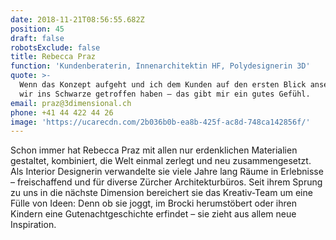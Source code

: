 ```yaml
---
date: 2018-11-21T08:56:55.682Z
position: 45
draft: false
robotsExclude: false
title: Rebecca Praz
function: 'Kundenberaterin, Innenarchitektin HF, Polydesignerin 3D'
quote: >-
  Wenn das Konzept aufgeht und ich dem Kunden auf den ersten Blick ansehe, dass
  wir ins Schwarze getroffen haben – das gibt mir ein gutes Gefühl.
email: praz@3dimensional.ch
phone: +41 44 422 44 26
image: 'https://ucarecdn.com/2b036b0b-ea8b-425f-ac8d-748ca142856f/'
---
```

Schon immer hat Rebecca Praz mit allen nur erdenklichen Materialien gestaltet, kombiniert, die Welt einmal zerlegt und neu zusammengesetzt. Als Interior Designerin verwandelte sie viele Jahre lang Räume in Erlebnisse – freischaffend und für diverse Zürcher Architekturbüros. Seit ihrem Sprung zu uns in die nächste Dimension bereichert sie das Kreativ-Team um eine Fülle von Ideen: Denn ob sie joggt, im Brocki herumstöbert oder ihren Kindern eine Gutenachtgeschichte erfindet – sie zieht aus allem neue Inspiration.
